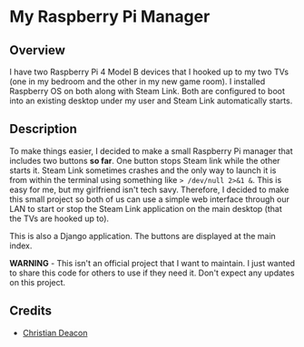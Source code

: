 # My Raspberry Pi Manager
## Overview
I have two Raspberry Pi 4 Model B devices that I hooked up to my two TVs (one in my bedroom and the other in my new game room). I installed Raspberry OS on both along with Steam Link. Both are configured to boot into an existing desktop under my user and Steam Link automatically starts.

## Description
To make things easier, I decided to make a small Raspberry Pi manager that includes two buttons **so far**. One button stops Steam link while the other starts it. Steam Link sometimes crashes and the only way to launch it is from within the terminal using something like `> /dev/null 2>&1 &`. This is easy for me, but my girlfriend isn't tech savy. Therefore, I decided to make this small project so both of us can use a simple web interface through our LAN to start or stop the Steam Link application on the main desktop (that the TVs are hooked up to).

This is also a Django application. The buttons are displayed at the main index.

**WARNING** - This isn't an official project that I want to maintain. I just wanted to share this code for others to use if they need it. Don't expect any updates on this project.

## Credits
* [Christian Deacon](https://github.com/gamemann)